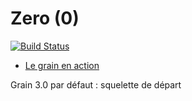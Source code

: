 Zero (0)
========

[![Build Status](https://travis-ci.org/InriaMecsci/zero.png?branch=master)](https://travis-ci.org/InriaMecsci/zero)

* [Le grain en action](http://inriamecsci.github.com/#!/grains/zero)

Grain 3.0 par défaut : squelette de départ